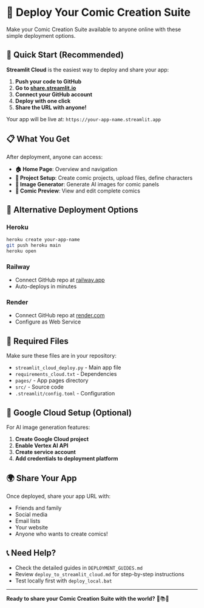# 🚀 Deploy Your Comic Creation Suite

Make your Comic Creation Suite available to anyone online with these simple deployment options.

## 🎯 Quick Start (Recommended)

**Streamlit Cloud** is the easiest way to deploy and share your app:

1. **Push your code to GitHub**
2. **Go to [share.streamlit.io](https://share.streamlit.io)**
3. **Connect your GitHub account**
4. **Deploy with one click**
5. **Share the URL with anyone!**

Your app will be live at: `https://your-app-name.streamlit.app`

## 📋 What You Get

After deployment, anyone can access:

- **🏠 Home Page**: Overview and navigation
- **📝 Project Setup**: Create comic projects, upload files, define characters
- **🎨 Image Generator**: Generate AI images for comic panels
- **📖 Comic Preview**: View and edit complete comics

## 🔧 Alternative Deployment Options

### Heroku
```bash
heroku create your-app-name
git push heroku main
heroku open
```

### Railway
- Connect GitHub repo at [railway.app](https://railway.app)
- Auto-deploys in minutes

### Render
- Connect GitHub repo at [render.com](https://render.com)
- Configure as Web Service

## 📁 Required Files

Make sure these files are in your repository:

- `streamlit_cloud_deploy.py` - Main app file
- `requirements_cloud.txt` - Dependencies
- `pages/` - App pages directory
- `src/` - Source code
- `.streamlit/config.toml` - Configuration

## 🔐 Google Cloud Setup (Optional)

For AI image generation features:

1. **Create Google Cloud project**
2. **Enable Vertex AI API**
3. **Create service account**
4. **Add credentials to deployment platform**

## 🌍 Share Your App

Once deployed, share your app URL with:

- Friends and family
- Social media
- Email lists
- Your website
- Anyone who wants to create comics!

## 📞 Need Help?

- Check the detailed guides in `DEPLOYMENT_GUIDES.md`
- Review `deploy_to_streamlit_cloud.md` for step-by-step instructions
- Test locally first with `deploy_local.bat`

---

**Ready to share your Comic Creation Suite with the world?** 🎨📚✨ 